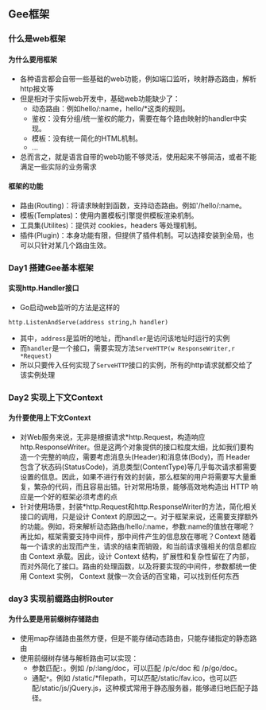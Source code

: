 ## Gee框架

### 什么是web框架

#### 为什么要用框架
- 各种语言都会自带一些基础的web功能，例如端口监听，映射静态路由，解析http报文等
- 但是相对于实际web开发中，基础web功能缺少了：
    - 动态路由：例如hello/:name，hello/*这类的规则。
    - 鉴权：没有分组/统一鉴权的能力，需要在每个路由映射的handler中实现。
    - 模板：没有统一简化的HTML机制。
    - ...
- 总而言之，就是语言自带的web功能不够灵活，使用起来不够简洁，或者不能满足一些实际的业务需求

#### 框架的功能
- 路由(Routing)：将请求映射到函数，支持动态路由。例如'/hello/:name。
- 模板(Templates)：使用内置模板引擎提供模板渲染机制。
- 工具集(Utilites)：提供对 cookies，headers 等处理机制。
- 插件(Plugin)：本身功能有限，但提供了插件机制。可以选择安装到全局，也可以只针对某几个路由生效。


### Day1 搭建Gee基本框架
#### 实现http.Handler接口
- Go启动web监听的方法是这样的
```golang
http.ListenAndServe(address string,h handler)
```
- 其中，`address`是监听的地址，而`handler`是访问该地址时运行的实例
- 而`handler`是一个接口，需要实现方法`ServeHTTP(w ResponseWriter,r *Request)`
- 所以只要传入任何实现了`ServeHTTP`接口的实例，所有的http请求就都交给了该实例处理


### Day2 实现上下文Context
#### 为什要使用上下文Context
- 对Web服务来说，无非是根据请求*http.Request，构造响应http.ResponseWriter。但是这两个对象提供的接口粒度太细，比如我们要构造一个完整的响应，需要考虑消息头(Header)和消息体(Body)，而 Header 包含了状态码(StatusCode)，消息类型(ContentType)等几乎每次请求都需要设置的信息。因此，如果不进行有效的封装，那么框架的用户将需要写大量重复，繁杂的代码，而且容易出错。针对常用场景，能够高效地构造出 HTTP 响应是一个好的框架必须考虑的点
- 针对使用场景，封装*http.Request和http.ResponseWriter的方法，简化相关接口的调用，只是设计 Context 的原因之一。对于框架来说，还需要支撑额外的功能。例如，将来解析动态路由/hello/:name，参数:name的值放在哪呢？再比如，框架需要支持中间件，那中间件产生的信息放在哪呢？Context 随着每一个请求的出现而产生，请求的结束而销毁，和当前请求强相关的信息都应由 Context 承载。因此，设计 Context 结构，扩展性和复杂性留在了内部，而对外简化了接口。路由的处理函数，以及将要实现的中间件，参数都统一使用 Context 实例， Context 就像一次会话的百宝箱，可以找到任何东西

### day3 实现前缀路由树Router
#### 为什么要是用前缀树存储路由
- 使用map存储路由虽然方便，但是不能存储动态路由，只能存储指定的静态路由
- 使用前缀树存储与解析路由可以实现：
    - 参数匹配`:`。例如 /p/:lang/doc，可以匹配 /p/c/doc 和 /p/go/doc。
    - 通配`*`。例如 /static/*filepath，可以匹配/static/fav.ico，也可以匹配/static/js/jQuery.js，这种模式常用于静态服务器，能够递归地匹配子路径。

